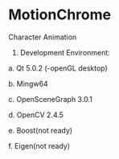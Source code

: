 MotionChrome
============

Character Animation

1. Development Environment:  

a. Qt 5.0.2 (-openGL desktop)  

b. Mingw64  

c. OpenSceneGraph 3.0.1  

d. OpenCV 2.4.5  

e. Boost(not ready)  

f. Eigen(not ready)  

